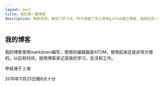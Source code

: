 ```yaml
---
layout: post
title: 我的第一篇博客
description: 断断续续，鼓捣了好几天，终于搞懂了怎么使用github建立博客，值得纪念一下。
---
```


## 我的博客
我的博客使用markdown编写，使用的编辑器是ATOM，使用起来还是非常方便的。以后有时间，就用博客来记录我的学习，生活和工作。

申祖涛于上海

2016年11月25日晚8点十分
